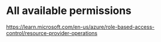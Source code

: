 # All available permissions 

https://learn.microsoft.com/en-us/azure/role-based-access-control/resource-provider-operations